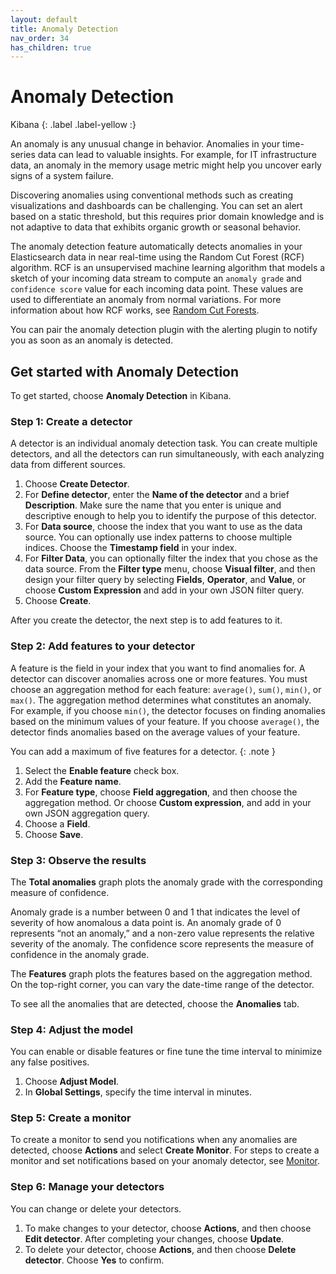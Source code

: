 ```yaml
---
layout: default
title: Anomaly Detection
nav_order: 34
has_children: true
---
```


# Anomaly Detection
Kibana
{: .label .label-yellow :}

An anomaly is any unusual change in behavior. Anomalies in your time-series data can lead to valuable insights. For example, for IT infrastructure data, an anomaly in the memory usage metric might help you uncover early signs of a system failure.

Discovering anomalies using conventional methods such as creating visualizations and dashboards can be challenging. You can set an alert based on a static threshold, but this requires prior domain knowledge and is not adaptive to data that exhibits organic growth or seasonal behavior.

The anomaly detection feature automatically detects anomalies in your Elasticsearch data in near real-time using the Random Cut Forest (RCF) algorithm. RCF is an unsupervised machine learning algorithm that models a sketch of your incoming data stream to compute an `anomaly grade` and `confidence score` value for each incoming data point. These values are used to differentiate an anomaly from normal variations. For more information about how RCF works, see [Random Cut Forests](https://pdfs.semanticscholar.org/8bba/52e9797f2e2cc9a823dbd12514d02f29c8b9.pdf?_ga=2.56302955.1913766445.1574109076-1059151610.1574109076).

You can pair the anomaly detection plugin with the alerting plugin to notify you as soon as an anomaly is detected.

## Get started with Anomaly Detection

To get started, choose **Anomaly Detection** in Kibana.

### Step 1: Create a detector

A detector is an individual anomaly detection task. You can create multiple detectors, and all the detectors can run simultaneously, with each analyzing data from different sources.

1. Choose **Create Detector**.
2. For **Define detector**, enter the **Name of the detector** and a brief **Description**. Make sure the name that you enter is unique and descriptive enough to help you to identify the purpose of this detector.
3. For **Data source**, choose the index that you want to use as the data source. You can optionally use index patterns to choose multiple indices. Choose the **Timestamp field** in your index.
4. For **Filter Data**, you can optionally filter the index that you chose as the data source. From the **Filter type** menu, choose  **Visual filter**, and then design your filter query by selecting **Fields**, **Operator**, and **Value**, or choose **Custom Expression** and add in your own JSON filter query.
5. Choose **Create**.

After you create the detector, the next step is to add features to it.

### Step 2: Add features to your detector

A feature is the field in your index that you want to find anomalies for. A detector can discover anomalies across one or more features. You must choose an aggregation method for each feature: `average()`, `sum()`, `min()`, or `max()`. The aggregation method determines what constitutes an anomaly. For example, if you choose `min()`, the detector focuses on finding anomalies based on the minimum values of your feature. If you choose `average()`, the detector finds anomalies based on the average values of your feature.

You can add a maximum of five features for a detector.
{: .note }

1. Select the **Enable feature** check box.
2. Add the **Feature name**.
3. For **Feature type**, choose **Field aggregation**, and then choose the aggregation method. Or choose **Custom expression**, and add in your own JSON aggregation query.
4. Choose a **Field**.
5. Choose **Save**.

### Step 3: Observe the results

The **Total anomalies** graph plots the anomaly grade with the corresponding measure of confidence.

Anomaly grade is a number between 0 and 1 that indicates the level of severity of how anomalous a data point is. An anomaly grade of 0 represents “not an anomaly,” and a non-zero value represents the relative severity of the anomaly. The confidence score represents the measure of confidence in the anomaly grade.

The **Features** graph plots the features based on the aggregation method. On the top-right corner, you can vary the date-time range of the detector.

To see all the anomalies that are detected, choose the **Anomalies** tab.

### Step 4: Adjust the model

You can enable or disable features or fine tune the time interval to minimize any false positives.

1. Choose **Adjust Model**.
2. In **Global Settings**, specify the time interval in minutes.

### Step 5: Create a monitor

To create a monitor to send you notifications when any anomalies are detected, choose **Actions** and select **Create Monitor**. For steps to create a monitor and set notifications based on your anomaly detector, see [Monitor](../alerting/monitors/).

### Step 6: Manage your detectors

You can change or delete your detectors.

1. To make changes to your detector, choose **Actions**, and then choose **Edit detector**. After completing your changes, choose **Update**.
2. To delete your detector, choose **Actions**, and then choose **Delete detector**. Choose **Yes** to confirm.
